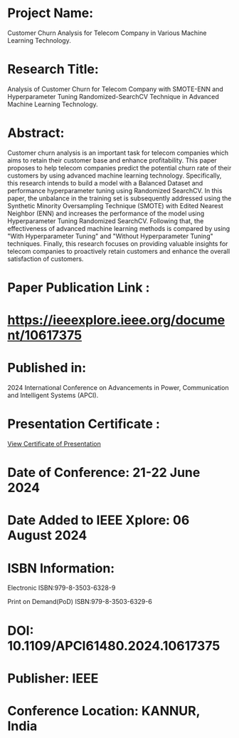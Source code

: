 # Project Name:
Customer Churn Analysis for Telecom Company in Various Machine Learning Technology.

# Research Title:
Analysis of Customer Churn for Telecom Company with SMOTE-ENN and Hyperparameter Tuning Randomized-SearchCV Technique in Advanced Machine Learning Technology.

# Abstract:
Customer churn analysis is an important task for telecom companies which aims to retain their customer base and enhance profitability. This paper proposes to help telecom companies predict the potential churn rate of their customers by using advanced machine learning technology. Specifically, this research intends to build a model with a Balanced Dataset and performance hyperparameter tuning using Randomized SearchCV. In this paper, the unbalance in the training set is subsequently addressed using the Synthetic Minority Oversampling Technique (SMOTE) with Edited Nearest Neighbor (ENN) and increases the performance of the model using Hyperparameter Tuning Randomized SearchCV. Following that, the effectiveness of advanced machine learning methods is compared by using "With Hyperparameter Tuning" and "Without Hyperparameter Tuning" techniques. Finally, this research focuses on providing valuable insights for telecom companies to proactively retain customers and enhance the overall satisfaction of customers.

# Paper Publication Link :
# https://ieeexplore.ieee.org/document/10617375

# Published in:
2024 International Conference on Advancements in Power, Communication and Intelligent Systems (APCI).

# Presentation Certificate : 
[View Certificate of Presentation]([assets/pdfs/certificate.pdf](https://github.com/sayeem038/Customer-Churn-Analysis-for-Telecom-Company-in-Various-Advanced-Machine-Learning-Technology/blob/main/IEEE%20Conference%20Presentation.pdf))



# Date of Conference: 21-22 June 2024
# Date Added to IEEE Xplore: 06 August 2024
# ISBN Information:

Electronic ISBN:979-8-3503-6328-9

Print on Demand(PoD) ISBN:979-8-3503-6329-6

# DOI: 10.1109/APCI61480.2024.10617375
# Publisher: IEEE
# Conference Location: KANNUR, India
